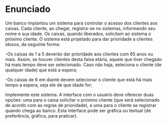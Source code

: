 # Enunciado

Um banco implantou um sistema para controlar o acesso dos clientes aos caixas. Cada cliente, ao chegar, registra-se no sistemas, informando seu nome e sua idade. Os caixas, quando liberados, solicitam ao sistema o próximo cliente. O sistema está projetado para dar prioridade a clientes idosos, da seguinte forma:

-Os caixas de 1 a 5 deverão dar prioridade aos clientes com 65 anos ou mais. Assim, se houver clientes desta faixa etária, aquele que tiver chegado há mais tempo deve ser selecionado. Caso não haja, seleciona o cliente (de qualquer idade) que está a espera;

-Os caixas de 6 em diante devem selecionar o cliente que está há mais tempo a espera, seja ele de que idade for;

Implemente este sistema. A interface com o usuário deve oferecer duas opções: uma para o caixa solicitar o próximo cliente (que será selecionado de acordo com as regras de prioridade), e uma para o cliente se registrar quando chega ao banco. Esta interface pode ser gráfica ou textual (de preferência, gráfica, para praticar).
